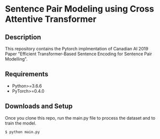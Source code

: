 # Sentence Pair Modeling using Cross Attentive Transformer
## Description
This repository contains the Pytorch implmentation of Canadian AI 2019 Paper "Efficient Transformer-Based Sentence Encoding for Sentence Pair Modelling".


## Requirements
  * Python>=3.6.6
  * PyTorch>=0.4.0

## Downloads and Setup
Once you clone this repo, run the main.py file to process the dataset and to train the model.
```shell
$ python main.py
```





